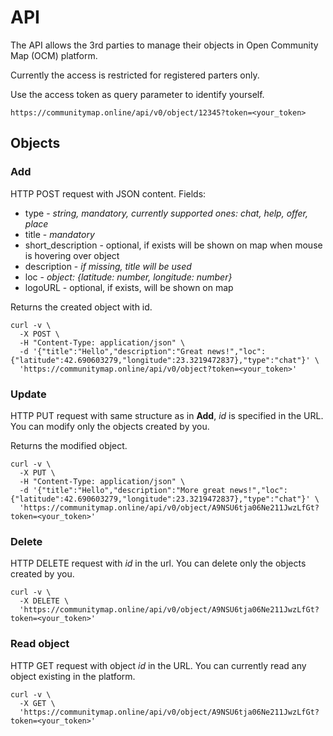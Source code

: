 # API

The API allows the 3rd parties to manage their objects in Open Community Map (OCM) platform.

Currently the access is restricted for registered parters only.

Use the access token as query parameter to identify yourself.

```
https://communitymap.online/api/v0/object/12345?token=<your_token>
```

## Objects

### Add

HTTP POST request with JSON content. Fields:

-   type - _string, mandatory, currently supported ones: chat, help, offer, place_
-   title - _mandatory_
-   short_description - optional, if exists will be shown on map when mouse is hovering over object
-   description - _if missing, title will be used_
-   loc - _object: {latitude: number, longitude: number}_
-   logoURL - optional, if exists, will be shown on map

Returns the created object with id.

```
curl -v \
  -X POST \
  -H "Content-Type: application/json" \
  -d '{"title":"Hello","description":"Great news!","loc":{"latitude":42.690603279,"longitude":23.3219472837},"type":"chat"}' \
  'https://communitymap.online/api/v0/object?token=<your_token>'
```

### Update

HTTP PUT request with same structure as in **Add**, _id_ is specified in the URL. You can modify only the objects created by you.

Returns the modified object.

```
curl -v \
  -X PUT \
  -H "Content-Type: application/json" \
  -d '{"title":"Hello","description":"More great news!","loc":{"latitude":42.690603279,"longitude":23.3219472837},"type":"chat"}' \
  'https://communitymap.online/api/v0/object/A9NSU6tja06Ne211JwzLfGt?token=<your_token>'
```

### Delete

HTTP DELETE request with _id_ in the url. You can delete only the objects created by you.

```
curl -v \
  -X DELETE \
  'https://communitymap.online/api/v0/object/A9NSU6tja06Ne211JwzLfGt?token=<your_token>'
```

### Read object

HTTP GET request with object _id_ in the URL. You can currently read any object existing in the platform.

```
curl -v \
  -X GET \
  'https://communitymap.online/api/v0/object/A9NSU6tja06Ne211JwzLfGt?token=<your_token>'
```
